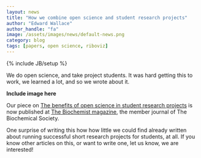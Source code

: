 ```yaml
---
layout: news
title: "How we combine open science and student research projects"
author: "Edward Wallace"
author_handle: "fa"
image: /assets/images/news/default-news.png
category: blog
tags: [papers, open science, riboviz]
---
```

{% include JB/setup %}

We do open science, and take project students.
It was hard getting this to work, we learned a lot, and so we wrote about it.

**Include image here**

Our piece on [The benefits of open science in student research projects](papers/open-student-projects) 
is now published at [The Biochemist magazine](https://portlandpress.com/biochemist/Ahead-of-Issue-articles), the member journal of The Biochemical Society.

One surprise of writing this how how little we could find already written about running successful short research projects for students, at all.
If you know other articles on this, or want to write one, let us know, we are interested!
